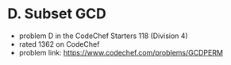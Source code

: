 # D. Subset GCD

* problem D in the CodeChef Starters 118 (Division 4)
* rated 1362 on CodeChef
* problem link: https://www.codechef.com/problems/GCDPERM